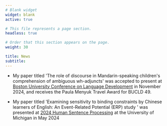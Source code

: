```yaml
---
# Blank widget
widget: blank
active: true

# This file represents a page section.
headless: true

# Order that this section appears on the page.
weight: 30

title: News
subtitle:
---
```


- My paper titled 'The role of discourse in Mandarin-speaking children's comprehension of ambiguous wh-adjuncts' was accepted to present at [Boston University Conference on Language Development](https://www.bu.edu/bucld/) in November 2024, and receives the Paula Menyuk Travel Award for BUCLD 49. 


- My paper titled 'Examining sensitivity to binding constraints by Chinese learners of English: An Event-Related Potential (ERP) study ' was presented at [2024 Human Sentence Processing](https://hsp2024.github.io) at the University of Michigan in May 2024


